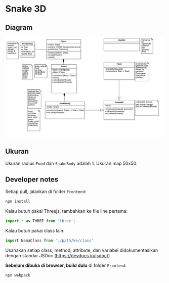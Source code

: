 # Snake 3D

## Diagram

![Main](Main.jpg)

## Ukuran

Ukuran radius `Food` dan `SnakeBody` adalah 1. Ukuran map 50x50.

## Developer notes

Setiap pull, jalankan di folder `Frontend`:

```bash
npm install
```

Kalau butuh pakai Threejs, tambahkan ke file line pertama:

```js
import * as THREE from 'three';
```

Kalau butuh pakai class lain:

```javascript
import NamaClass from './path/ke/class'
```

Usahakan setiap class, method, attribute, dan variabel didokumentasikan dengan standar JSDoc (https://devdocs.io/jsdoc/)

**Sebelum dibuka di browser, build dulu** di folder `Frontend`:

```bash
npx webpack
```


